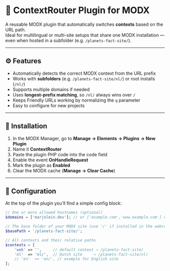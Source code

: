# 🧭 ContextRouter Plugin for MODX

A reusable MODX plugin that automatically switches **contexts** based on the URL path.  
Ideal for multilingual or multi-site setups that share one MODX installation — even when hosted in a subfolder (e.g. `/planets-fact-site/`).

---

## ⚙️ Features

- Automatically detects the correct MODX context from the URL prefix  
- Works with **subfolders** (e.g. `/planets-fact-site/nl/`) or root installs (`/nl/`)  
- Supports multiple domains if needed  
- Uses **longest-prefix matching**, so `/nl/` always wins over `/`  
- Keeps Friendly URLs working by normalizing the `q` parameter  
- Easy to configure for new projects

---

## 🧩 Installation

1. In the MODX Manager, go to **Manage → Elements → Plugins → New Plugin**  
2. Name it **ContextRouter**  
3. Paste the plugin PHP code into the code field  
4. Enable the event **OnHandleRequest**  
5. Mark the plugin as **Enabled**  
6. Clear the MODX cache (**Manage → Clear Cache**)

---

## 🔧 Configuration

At the top of the plugin you’ll find a simple config block:

```php
// One or more allowed hostnames (optional)
$domains = ['marjolein.dev']; // or ['example.com','www.example.com'] or []

// The base folder of your MODX site (use '/' if installed in the webroot)
$basePath = '/planets-fact-site/';

// All contexts and their relative paths
$contexts = [
    'web' => '',     // default context → /planets-fact-site/
    'nl'  => 'nl/',  // Dutch site     → /planets-fact-site/nl/
    // 'en'  => 'en/', // example for English site
];
